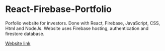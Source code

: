# React-Firebase-Portfolio

Porfolio website for investors. Done with React, Firebase, JavaScript, CSS, Html and NodeJs.
Website uses Firebase hosting, authentication and firestore database.

[Website link](https://investors-database-e9d34.firebaseapp.com/)
